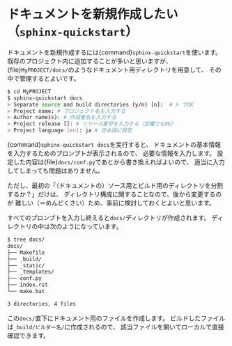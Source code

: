 # ドキュメントを新規作成したい（``sphinx-quickstart``）

ドキュメントを新規作成するには{command}`sphinx-quickstart`を使います。
既存のプロジェクト内に追加することが多いと思いますが、
{file}`MyPROJECT/docs/`のようなドキュメント用ディレクトリを用意して、
その中で管理するとよいです。

```bash
$ cd MyPROJECT
$ sphinx-quickstart docs
> Separate source and build directories (y/n) [n]:  # n でOK
> Project name: # プロジェクト名を入力する
> Author name(s): # 作成者名を入力する
> Project release []: # リリース番号を入力する（空欄でもOK）
> Project language [en]: ja # 日本語に設定
```

{command}`sphinx-quickstart docs`を実行すると、
ドキュメントの基本情報を入力するためのプロンプトが表示されるので、
必要な情報を入力します。
設定した内容は{file}`docs/conf.py`であとから書き換えればよいので、
適当に入力してしまっても問題はありません。

ただし、最初の「（ドキュメントの）ソース用とビルド用のディレクトリを分割するか？」だけは、
ディレクトリ構成に関することなので、後から変更するのが
難しい（＝めんどくさい）ため、事前に検討しておくとよいと思います。

すべてのプロンプトを入力し終えると``docs/``ディレクトリが作成されます。
ディレクトリの中は次のようになっています。

```bash
$ tree docs/
docs/
├── Makefile
├── _build/
├── _static/
├── _templates/
├── conf.py
├── index.rst
└── make.bat

3 directories, 4 files
```

この``docs/``直下にドキュメント用のファイルを作成します。
ビルドしたファイルは``_build/ビルダー名/``に作成されるので、
該当ファイルを開いてローカルで直接確認できます。
